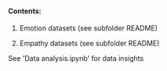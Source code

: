 #### Contents:

1. Emotion datasets (see subfolder README) 

2. Empathy datasets (see subfolder README)

See 'Data analysis.ipynb' for data insights
